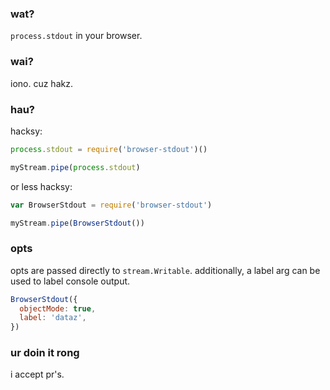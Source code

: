 ### wat?

`process.stdout` in your browser.

### wai?

iono. cuz hakz.

### hau?

hacksy:
```js
process.stdout = require('browser-stdout')()

myStream.pipe(process.stdout)
```

or less hacksy:
```js
var BrowserStdout = require('browser-stdout')

myStream.pipe(BrowserStdout())
```

### opts

opts are passed directly to `stream.Writable`.
additionally, a label arg can be used to label console output.

```js
BrowserStdout({
  objectMode: true,
  label: 'dataz',
})
```

### ur doin it rong

i accept pr's.